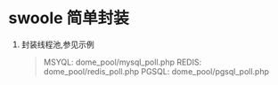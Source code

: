 swoole 简单封装
===

1. 封装线程池,参见示例

	> MSYQL: dome_pool/mysql_poll.php
	> REDIS: dome_pool/redis_poll.php
	> PGSQL: dome_pool/pgsql_poll.php